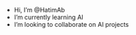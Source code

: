 -  Hi, I’m @HatimAb
-  I’m currently learning AI
-  I’m looking to collaborate on AI projects
  

<!---
HatimAb/HatimAb is a ✨ special ✨ repository because its `README.md` (this file) appears on your GitHub profile.
You can click the Preview link to take a look at your changes.
--->
